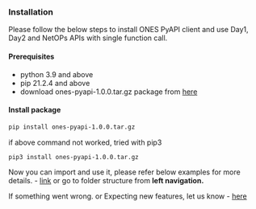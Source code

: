 ### Installation

Please follow the below steps to install ONES PyAPI client and use Day1, Day2 and NetOPs APIs with single function call.


#### Prerequisites
- python 3.9 and above
- pip 21.2.4 and above
- download ones-pyapi-1.0.0.tar.gz package from [here](https://github.com/AvizNetworks/ones-pyapi/blob/master/versions/ones-pyapi-1.0.0.tar.gz)

#### Install package
```sh
pip install ones-pyapi-1.0.0.tar.gz
```
if above command not worked, tried with pip3
```sh
pip3 install ones-pyapi-1.0.0.tar.gz
```

Now you can import and use it, please refer below examples for more details. - [link](https://github.com/AvizNetworks/ones-pyapi/tree/master/examples) or go to folder structure from <b>left navigation.</b>

If something went wrong. or Expecting new features, let us know - [here](https://github.com/AvizNetworks/ones-pyapi/issues)